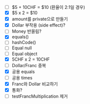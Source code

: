 - [ ] $5 + 10CHF = $10 (환율이 2:1일 경우)
- [x] $5 x 2 = $10
- [x] amount를 private으로 만들기
- [x] Dollar 부작용 (side effect)?
- [ ] Money 반올림?
- [x] equals()
- [ ] hashCode()
- [ ] Equal null
- [ ] Equal object
- [x] 5CHF x 2 = 10CHF
- [ ] Dollar/Franc 중복
- [x] 공용 equals
- [ ] 공용 times
- [x] Franc와 Dollar 비교하기
- [x] 통화?
- [ ] testFrancMultiplication 제거
